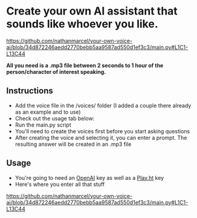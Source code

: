 # Create your own AI assistant that sounds like whoever you like.
https://github.com/nathanmarcel/your-own-voice-ai/blob/34d872246aedd2770bebb5aa9587ad550d1ef3c3/main.py#L1C1-L13C44

**All you need is a .mp3 file between 2 seconds to 1 hour of the person/character of interest speaking.**

## Instructions
- Add the voice file in the /voices/ folder (I added a couple there already as an example and to use)
- Check out the usage tab below:
- Run the main.py script
- You'll need to create the voices first before you start asking questions
- After creating the voice and selecting it, you can enter a prompt. The resulting answer will be created in an .mp3 file

## Usage
- You're going to need an [OpenAI](https://platform.openai.com/account/api-keys) key as well as a [Play.ht](https://play.ht/app/api-access) key
- Here's where you enter all that stuff
  
https://github.com/nathanmarcel/your-own-voice-ai/blob/34d872246aedd2770bebb5aa9587ad550d1ef3c3/main.py#L1C1-L13C44

